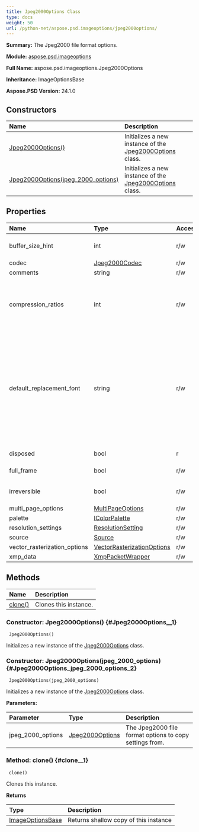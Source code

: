 ```yaml
---
title: Jpeg2000Options Class
type: docs
weight: 50
url: /python-net/aspose.psd.imageoptions/jpeg2000options/
---
```


**Summary:** The Jpeg2000 file format options.

**Module:** [aspose.psd.imageoptions](/psd/python-net/aspose.psd.imageoptions/)

**Full Name:** aspose.psd.imageoptions.Jpeg2000Options

**Inheritance:** ImageOptionsBase

**Aspose.PSD Version:** 24.1.0

## **Constructors**
| **Name** | **Description** |
| :- | :- |
| [Jpeg2000Options()](#Jpeg2000Options__1) | Initializes a new instance of the [Jpeg2000Options](/psd/python-net/aspose.psd.imageoptions/jpeg2000options/) class. |
| [Jpeg2000Options(jpeg_2000_options)](#Jpeg2000Options_jpeg_2000_options_2) | Initializes a new instance of the [Jpeg2000Options](/psd/python-net/aspose.psd.imageoptions/jpeg2000options/) class. |
## **Properties**
| **Name** | **Type** | **Access** | **Description** |
| :- | :- | :- | :- |
| buffer_size_hint | int | r/w | Gets or sets the buffer size hint which is defined max allowed size for all internal buffers. |
| codec | [Jpeg2000Codec](/psd/python-net/aspose.psd.fileformats.jpeg2000/jpeg2000codec/) | r/w | Gets or sets the JPEG2000 codec |
| comments | string | r/w | Gets or sets the Jpeg comment markers. |
| compression_ratios | int | r/w | Gets or sets the Array of compression ratio.<br/>            Different compression ratios for successive layers.<br/>            The rate specified for each quality level is the desired<br/>            compression factor.<br/>            Decreasing ratios required. |
| default_replacement_font | string | r/w | Gets or sets the default replacement font (font that will be used to draw text when exporting to raster, if existing layer font in PSD file is not presented in system).<br/>            To take proper name of default font can be used next code snippet:<br/>            System.Drawing.Text.InstalledFontCollection col = new System.Drawing.Text.InstalledFontCollection();<br/>            System.Drawing.FontFamily families = col.Families;<br/>            string defaultFontName = families[0].Name;        <br/>            PsdLoadOptions psdLoadOptions = new PsdLoadOptions() { DefaultReplacementFont = defaultFontName }); |
| disposed | bool | r | Gets a value indicating whether this instance is disposed. |
| full_frame | bool | r/w | Gets or sets a value indicating whether [full frame]. |
| irreversible | bool | r/w | Gets or sets a value indicating whether use the irreversible DWT 9-7 (true) or use lossless DWT 5-3 compression (default). |
| multi_page_options | [MultiPageOptions](/psd/python-net/aspose.psd.imageoptions/multipageoptions) | r/w | The multipage options |
| palette | [IColorPalette](/psd/python-net/aspose.psd/icolorpalette) | r/w | Gets or sets the color palette. |
| resolution_settings | [ResolutionSetting](/psd/python-net/aspose.psd/resolutionsetting) | r/w | Gets or sets the resolution settings. |
| source | [Source](/psd/python-net/aspose.psd/source) | r/w | Gets or sets the source to create image in. |
| vector_rasterization_options | [VectorRasterizationOptions](/psd/python-net/aspose.psd.imageoptions/vectorrasterizationoptions) | r/w | Gets or sets the vector rasterization options. |
| xmp_data | [XmpPacketWrapper](/psd/python-net/aspose.psd.xmp/xmppacketwrapper/) | r/w | Gets or sets the XMP metadata container. |
## **Methods**
| **Name** | **Description** |
| :- | :- |
| [clone()](#clone__1) | Clones this instance. |


### Constructor: Jpeg2000Options() {#Jpeg2000Options__1}


```
 Jpeg2000Options() 
```

Initializes a new instance of the [Jpeg2000Options](/psd/python-net/aspose.psd.imageoptions/jpeg2000options/) class.

### Constructor: Jpeg2000Options(jpeg_2000_options) {#Jpeg2000Options_jpeg_2000_options_2}


```
 Jpeg2000Options(jpeg_2000_options) 
```

Initializes a new instance of the [Jpeg2000Options](/psd/python-net/aspose.psd.imageoptions/jpeg2000options/) class.

**Parameters:**

| Parameter | Type | Description |
| :- | :- | :- |
| jpeg_2000_options | [Jpeg2000Options](/psd/python-net/aspose.psd.imageoptions/jpeg2000options) | The Jpeg2000 file format options to copy settings from. |

### Method: clone() {#clone__1}


```
 clone() 
```

Clones this instance.

**Returns**

| Type | Description |
| :- | :- |
| [ImageOptionsBase](/psd/python-net/aspose.psd/imageoptionsbase) | Returns shallow copy of this instance |


